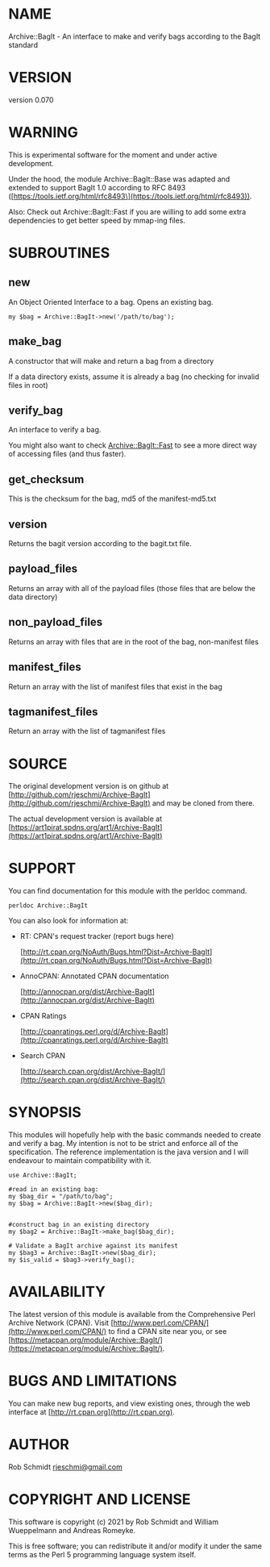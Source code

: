 # NAME

Archive::BagIt - An interface to make and verify bags according to the BagIt standard

# VERSION

version 0.070

# WARNING

This is experimental software for the moment and under active development.

Under the hood, the module Archive::BagIt::Base was adapted and extended to
support BagIt 1.0 according to RFC 8493 (\[https://tools.ietf.org/html/rfc8493\](https://tools.ietf.org/html/rfc8493)).

Also: Check out Archive::BagIt::Fast if you are willing to add some extra dependencies to get
better speed by mmap-ing files.

# SUBROUTINES

## new

An Object Oriented Interface to a bag. Opens an existing bag.

    my $bag = Archive::BagIt->new('/path/to/bag');

## make\_bag

A constructor that will make and return a bag from a directory

If a data directory exists, assume it is already a bag (no checking for invalid files in root)

## verify\_bag

An interface to verify a bag.

You might also want to check [Archive::BagIt::Fast](https://metacpan.org/pod/Archive%3A%3ABagIt%3A%3AFast) to see a more direct way of
accessing files (and thus faster).

## get\_checksum

This is the checksum for the bag, md5 of the manifest-md5.txt

## version

Returns the bagit version according to the bagit.txt file.

## payload\_files

Returns an array with all of the payload files (those files that are below the data directory)

## non\_payload\_files

Returns an array with files that are in the root of the bag, non-manifest files

## manifest\_files

Return an array with the list of manifest files that exist in the bag

## tagmanifest\_files

Return an array with the list of tagmanifest files

# SOURCE

The original development version is on github at [http://github.com/rjeschmi/Archive-BagIt](http://github.com/rjeschmi/Archive-BagIt)
and may be cloned from there.

The actual development version is available at [https://art1pirat.spdns.org/art1/Archive-BagIt](https://art1pirat.spdns.org/art1/Archive-BagIt)

# SUPPORT

You can find documentation for this module with the perldoc command.

    perldoc Archive::BagIt

You can also look for information at:

- RT: CPAN's request tracker (report bugs here)

    [http://rt.cpan.org/NoAuth/Bugs.html?Dist=Archive-BagIt](http://rt.cpan.org/NoAuth/Bugs.html?Dist=Archive-BagIt)

- AnnoCPAN: Annotated CPAN documentation

    [http://annocpan.org/dist/Archive-BagIt](http://annocpan.org/dist/Archive-BagIt)

- CPAN Ratings

    [http://cpanratings.perl.org/d/Archive-BagIt](http://cpanratings.perl.org/d/Archive-BagIt)

- Search CPAN

    [http://search.cpan.org/dist/Archive-BagIt/](http://search.cpan.org/dist/Archive-BagIt/)

# SYNOPSIS

This modules will hopefully help with the basic commands needed to create
and verify a bag. My intention is not to be strict and enforce all of the
specification. The reference implementation is the java version
and I will endeavour to maintain compatibility with it.

    use Archive::BagIt;

    #read in an existing bag:
    my $bag_dir = "/path/to/bag";
    my $bag = Archive::BagIt->new($bag_dir);


    #construct bag in an existing directory
    my $bag2 = Archive::BagIt->make_bag($bag_dir);

    # Validate a BagIt archive against its manifest
    my $bag3 = Archive::BagIt->new($bag_dir);
    my $is_valid = $bag3->verify_bag();

# AVAILABILITY

The latest version of this module is available from the Comprehensive Perl
Archive Network (CPAN). Visit [http://www.perl.com/CPAN/](http://www.perl.com/CPAN/) to find a CPAN
site near you, or see [https://metacpan.org/module/Archive::BagIt/](https://metacpan.org/module/Archive::BagIt/).

# BUGS AND LIMITATIONS

You can make new bug reports, and view existing ones, through the
web interface at [http://rt.cpan.org](http://rt.cpan.org).

# AUTHOR

Rob Schmidt <rjeschmi@gmail.com>

# COPYRIGHT AND LICENSE

This software is copyright (c) 2021 by Rob Schmidt and William Wueppelmann and Andreas Romeyke.

This is free software; you can redistribute it and/or modify it under
the same terms as the Perl 5 programming language system itself.
